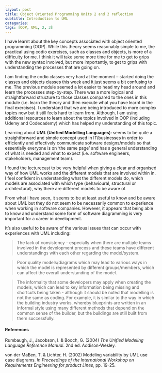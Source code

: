 ```yaml
---
layout: post
title: Object Oriented Programming Units 2 and 3 reflection
subtitle: Introduction to UML
categories: 
tags: [OOP, UML, 2, 3]
---
```


I have learnt about the key concepts associated with object oriented programming (OOP). While this theory seems reasonably simple to me, the practical using codio exercises, such as classes and objects, is more of a difficulty for me. I think it will take some more time for me to get to grips with the new syntax involved, but more importantly, to get to grips with understanding the processes that are going on. 

I am finding the codio classes very hard at the moment – started doing the classes and objects classes this week and it just seems a bit confusing to me. The previous module seemed a lot easier to head my head around and learn the processes step-by-step. There was a more logical and straightforward structure to those classes compared to the ones in this module (i.e. learn the theory and then execute what you have learnt in the final exercises). I understand that we are being introduced to more complex topics now but it still feels hard to learn from. Although, I am using additional resources to learn about the topics involved in OOP (including Udemy and Codecademy) which has helped my understanding of this topic.

Learning about **UML (Unified Modelling Languages)**: seems to be quite a straightforward and simple concept used in IT/businesses in order to efficiently and effectively communicate software designs/models so that essentially everyone is on ‘the same page’ and has a general understanding of what is needed and what to expect (i.e. software engineers, stakeholders, management team).

I found the lecturecast to be very helpful when giving a clear and organised way of how UML works and the different models that are involved within in. I feel confident in understanding what the different models do, which models are associated with which type (behavioural, structural or architectural), why there are different models to be aware of.

From what I have seen, it seems to be at least useful to know and be aware about UML but they do not seem to be necessarily common to experience when working in software companies. However, it appears that being able to know and understand some form of software diagramming is very important for a career in development.

It’s also useful to be aware of the various issues that can occur with experiences with UML including:

> The lack of consistency – especially when there are multiple teams involved in the development process and these teams have different understandings with each other regarding the model/system.

> Poor quality models/diagrams which may lead to various ways in which the model is represented by different groups/members, which can affect the overall understanding of the model.

> The informality that some developers may apply when creating the models, which can lead to key information being missing and shortcuts being taken - although it should be noted that modelling is not the same as coding. For example, it is similar to the way in which the building industry works, whereby blueprints are written in an informal style using many different methods that depend on the common sense of the builder, but the buildings are still built from them successfully.

#### References
Rumbaugh, J., Jacobson, I. & Booch, G. (2004) *The Unified Modeling Language Reference Manual*. 2nd ed. Addison-Wesley.

von der MaBen, T. & Lichter, H. (2002) Modeling variability by UML use case diagrams. *In Proceedings of the International Workshop on Requirements Engineering for product Lines*, pp. 19-25.
